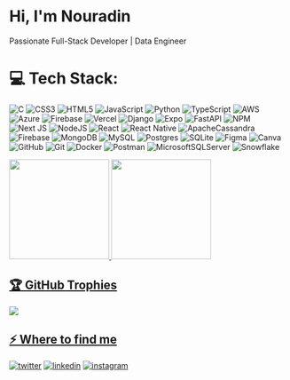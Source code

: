 
<!-- <h1 align="center">Hi, I'm Nouradin Abdurahman 👋</h1> -->
<!-- <p align="left"> <img src="https://komarev.com/ghpvc/?username=nouradinabdurahman&label=Profile%20visitor&color=0e75b6&style=flat" alt="nouradinabdurahman" /> </p> -->

<!-- <img src="https://raw.githubusercontent.com/nouradinabdurahman/nouradinabdurahman/master/Banner.png" alt="banner that says Monica Powell - software engineer">
<p align="left"> <a href="https://twitter.com/nouradin1208" target="blank"><img src="https://img.shields.io/twitter/follow/nouradin1208?logo=twitter&style=for-the-badge" alt="nouradin1208" /></a> </p><!-- 

<!--- 🔭 I’m currently working on [Portfolio Project](https://nouradinabdurahman.github.io/My-Portifolio/)-->
<!--- - :computer: Most used line of code `git commit -m "Initial Commit"`
- 🌱 I’m currently learning **React.js**

- 👨‍💻 All of my projects are available at [My Portfolio](https://nouradinabdurahman.github.io/My-Portifolio/)

- 💬 Ask me about **Front-End Web Developer or any tech-related stuff.**

- 📫 How to reach me **n.aden1208@gmail.com**

- ⚡ Fun fact **I think I'm funny 😃.**<!--- 


<!-- <h3 align="left">Connect with me:</h3>
<p align="left">
<a href="https://instagram.com/nouradiin_"><img align="center" target="_blank" src="https://raw.githubusercontent.com/rahuldkjain/github-profile-readme-generator/master/src/images/icons/Social/instagram.svg" alt="nouradiin_" height="30" width="40" /></a>
<a href="https://fb.com/nouradinabdurahman"><img align="center" target="_blank" src="https://raw.githubusercontent.com/rahuldkjain/github-profile-readme-generator/master/src/images/icons/Social/facebook.svg" alt="nouradinabdurahman" height="30" width="40" /></a>
<a href="https://twitter.com/nouradin1208"><img align="center" target="_blank" src="https://raw.githubusercontent.com/rahuldkjain/github-profile-readme-generator/master/src/images/icons/Social/twitter.svg" alt="nouradin1208" height="30" width="40" /></a>
<a href="https://linkedin.com/in/nouraddin-abdurahman-aden-7b91a1217"><img align="center" target="_blank" src="https://raw.githubusercontent.com/rahuldkjain/github-profile-readme-generator/master/src/images/icons/Social/linked-in-alt.svg" alt="nouraddin-abdurahman-aden-7b91a1217" height="30" width="40" /></a>
</p> -->
<!-- <:mailbox: Reach me out!

[![Mail Badge](https://img.shields.io/badge/-@nouradiin_-e84393?style=flat&labelColor=e84393&logo=instagram&logoColor=white)](https://instagram.com/nouradiin_)
[![Twitter Badge](https://img.shields.io/badge/-@nouradin1208-1ca0f1?style=flat&labelColor=1ca0f1&logo=twitter&logoColor=white&link=https://twitter.com/nouradin1208)](https://twitter.com/nouradin1208)
[![Mail Badge](https://img.shields.io/badge/-Nouradin-0e76a8?style=flat&labelColor=0e76a8&logo=linkedin&logoColor=white)](https://www.linkedin.com/in/nouraddin-abdurahman-aden-7b91a1217/)
[![Mail Badge](https://img.shields.io/badge/-Nouradin-c0392b?style=flat&labelColor=c0392b&logo=gmail&logoColor=white)](mailto:n.aden1208@gmail.com) -->

<!--#### Profile Visits 
![visitors](https://visitor-badge.glitch.me/badge?page_id=nouradinabdurahman) -->

<!-- #### Bizness
- :paperclip: [My Resume/CV](the link)
- :email: n.aden1208@gmail.com -->

<!--<h3 align="left">Languages:</h3> -->
<!-- <p align="left">  <a href="https://www.w3.org/html/" target="_blank" rel="noreferrer"> <img src="https://raw.githubusercontent.com/devicons/devicon/master/icons/html5/html5-original-wordmark.svg" alt="html5" width="40" height="40"/> </a> <a href="https://www.w3schools.com/css/" target="_blank" rel="noreferrer"> <img src="https://raw.githubusercontent.com/devicons/devicon/master/icons/css3/css3-original-wordmark.svg" alt="css3" width="40" height="40"/> </a> <a href="https://developer.mozilla.org/en-US/docs/Web/JavaScript" target="_blank" rel="noreferrer"> <img src="https://raw.githubusercontent.com/devicons/devicon/master/icons/javascript/javascript-original.svg" alt="javascript" width="40" height="40"/> </a> <a href="https://reactjs.org/" target="_blank" rel="noreferrer"> <img src="https://raw.githubusercontent.com/devicons/devicon/master/icons/react/react-original-wordmark.svg" alt="react" width="40" height="40"/> </a>  <a href="https://www.python.org" target="_blank" rel="noreferrer"> <img src="https://raw.githubusercontent.com/devicons/devicon/master/icons/python/python-original.svg" alt="python" width="40" height="40"/> </a>  <a href="https://sass-lang.com" target="_blank" rel="noreferrer"> <img src="https://raw.githubusercontent.com/devicons/devicon/master/icons/sass/sass-original.svg" alt="sass" width="40" height="40"/> </a> <a href="https://www.figma.com/" target="_blank" rel="noreferrer"> <img src="https://www.vectorlogo.zone/logos/figma/figma-icon.svg" alt="figma" width="40" height="40"/> </a>  <a href="https://www.photoshop.com/en" target="_blank" rel="noreferrer"> <img src="https://raw.githubusercontent.com/devicons/devicon/master/icons/photoshop/photoshop-line.svg" alt="photoshop" width="40" height="40"/> </a> <a href="https://git-scm.com/" target="_blank" rel="noreferrer"> <img src="https://www.vectorlogo.zone/logos/git-scm/git-scm-icon.svg" alt="git" width="40" height="40"/> </a>   <a href="https://www.linux.org/" target="_blank" rel="noreferrer"> <img src="https://raw.githubusercontent.com/devicons/devicon/master/icons/linux/linux-original.svg" alt="linux" width="40" height="40"/> </a> </p> -->

<!--<p align="left">
  <img src="https://img.shields.io/badge/html5-%23E34F26.svg?style=for-the-badge&logo=html5&logoColor=white">
  <img src="https://img.shields.io/badge/css3-%231572B6.svg?style=for-the-badge&logo=css3&logoColor=white"> 
  <img src="https://img.shields.io/badge/javascript-%23323330.svg?style=for-the-badge&logo=javascript&logoColor=%23F7DF1">
  <img src="https://img.shields.io/badge/react-%2320232a.svg?style=for-the-badge&logo=react&logoColor=%2361DAFB">
  <img src="https://img.shields.io/badge/SASS-hotpink.svg?style=for-the-badge&logo=SASS&logoColor=white"> 
  <img src="https://img.shields.io/badge/bootstrap-%23563D7C.svg?style=for-the-badge&logo=bootstrap&logoColor=white">
  <img src="https://img.shields.io/badge/git-%23F05033.svg?style=for-the-badge&logo=git&logoColor=white">
</p>
</p>-->

<!-- <p align="left">&nbsp;<img src="https://github-readme-stats.vercel.app/api?username=nouradinabdurahman&show_icons=true&theme=radical" alt=""></p>
<p align="left">&nbsp;<img  src="https://github-readme-stats.vercel.app/api/pin/?username=nouradinabdurahman&repo=github-readme-stats&cache_seconds=86400&theme=radical" alt=""></p> -->
<!-- <p>&nbsp;<img src="https://github-readme-stats.vercel.app/api/top-langs?username=nouradinabdurahman&show_icons=true&locale=en&layout=compact" alt="nouradinabdurahman"/> 
</p> -->

<!-- <p>&nbsp;<img src="https://github-readme-stats.vercel.app/api?username=nouradinabdurahman&show_icons=true&locale=en" alt="nouradinabdurahman" /> <img src="https://github-readme-stats.vercel.app/api/top-langs?username=nouradinabdurahman&show_icons=true&locale=en&layout=compact" alt="nouradinabdurahman"/></p> -->

<!-- <p><img align="center" src="https://github-readme-streak-stats.herokuapp.com/?user=nouradinabdurahman&" alt="nouradinabdurahman" /></p> -->

<!--# My GitHub contributions as a Game of Life

[![GitHub Game of Life](https://github4life.herokuapp.com/NouradinAbdurahman.gif?z=6)](https://github4life.herokuapp.com/NouradinAbdurahman)-->



<h1>Hi, I'm Nouradin</h1>
<p>Passionate Full-Stack Developer | Data Engineer</p>

<!-- <h2>🚀 Languages and Tools I Use</h2>
<p><a target="_blank" href="https://raw.githubusercontent.com/devicons/devicon/master/icons/c/c-original.svg" style="display: inline-block;"><img src="https://raw.githubusercontent.com/devicons/devicon/master/icons/c/c-original.svg" alt="c" width="42" height="42" /></a>
<a target="_blank" href="https://raw.githubusercontent.com/devicons/devicon/master/icons/javascript/javascript-original.svg" style="display: inline-block;"><img src="https://raw.githubusercontent.com/devicons/devicon/master/icons/javascript/javascript-original.svg" alt="javascript" width="42" height="42" /></a>
<a target="_blank" href="https://raw.githubusercontent.com/devicons/devicon/master/icons/typescript/typescript-original.svg" style="display: inline-block;"><img src="https://raw.githubusercontent.com/devicons/devicon/master/icons/typescript/typescript-original.svg" alt="typescript" width="42" height="42" /></a>
<a target="_blank" href="https://raw.githubusercontent.com/devicons/devicon/master/icons/vuejs/vuejs-original-wordmark.svg" style="display: inline-block;"><img src="https://raw.githubusercontent.com/devicons/devicon/master/icons/vuejs/vuejs-original-wordmark.svg" alt="vuejs" width="42" height="42" /></a>
<a target="_blank" href="https://raw.githubusercontent.com/devicons/devicon/master/icons/react/react-original-wordmark.svg" style="display: inline-block;"><img src="https://raw.githubusercontent.com/devicons/devicon/master/icons/react/react-original-wordmark.svg" alt="react" width="42" height="42" /></a>
<a target="_blank" href="https://raw.githubusercontent.com/devicons/devicon/master/icons/css3/css3-original-wordmark.svg" style="display: inline-block;"><img src="https://raw.githubusercontent.com/devicons/devicon/master/icons/css3/css3-original-wordmark.svg" alt="css3" width="42" height="42" /></a>
<a target="_blank" href="https://raw.githubusercontent.com/devicons/devicon/master/icons/html5/html5-original-wordmark.svg" style="display: inline-block;"><img src="https://raw.githubusercontent.com/devicons/devicon/master/icons/html5/html5-original-wordmark.svg" alt="html5" width="42" height="42" /></a>
<a target="_blank" href="https://www.vectorlogo.zone/logos/tailwindcss/tailwindcss-icon.svg" style="display: inline-block;"><img src="https://www.vectorlogo.zone/logos/tailwindcss/tailwindcss-icon.svg" alt="tailwind" width="42" height="42" /></a>
<a target="_blank" href="https://raw.githubusercontent.com/devicons/devicon/master/icons/nodejs/nodejs-original-wordmark.svg" style="display: inline-block;"><img src="https://raw.githubusercontent.com/devicons/devicon/master/icons/nodejs/nodejs-original-wordmark.svg" alt="nodejs" width="42" height="42" /></a>
<a target="_blank" href="https://www.vectorlogo.zone/logos/apache_kafka/apache_kafka-icon.svg" style="display: inline-block;"><img src="https://www.vectorlogo.zone/logos/apache_kafka/apache_kafka-icon.svg" alt="kafka" width="42" height="42" /></a>
<a target="_blank" href="https://www.vectorlogo.zone/logos/graphql/graphql-icon.svg" style="display: inline-block;"><img src="https://www.vectorlogo.zone/logos/graphql/graphql-icon.svg" alt="graphql" width="42" height="42" /></a>
<a target="_blank" href="https://reactnative.dev/img/header_logo.svg" style="display: inline-block;"><img src="https://reactnative.dev/img/header_logo.svg" alt="reactnative" width="42" height="42" /></a>
<a target="_blank" href="https://raw.githubusercontent.com/devicons/devicon/master/icons/mongodb/mongodb-original-wordmark.svg" style="display: inline-block;"><img src="https://raw.githubusercontent.com/devicons/devicon/master/icons/mongodb/mongodb-original-wordmark.svg" alt="mongodb" width="42" height="42" /></a>
<a target="_blank" href="https://raw.githubusercontent.com/devicons/devicon/master/icons/mysql/mysql-original-wordmark.svg" style="display: inline-block;"><img src="https://raw.githubusercontent.com/devicons/devicon/master/icons/mysql/mysql-original-wordmark.svg" alt="mysql" width="42" height="42" /></a>
<a target="_blank" href="https://raw.githubusercontent.com/devicons/devicon/master/icons/postgresql/postgresql-original-wordmark.svg" style="display: inline-block;"><img src="https://raw.githubusercontent.com/devicons/devicon/master/icons/postgresql/postgresql-original-wordmark.svg" alt="postgresql" width="42" height="42" /></a>
<a target="_blank" href="https://www.vectorlogo.zone/logos/sqlite/sqlite-icon.svg" style="display: inline-block;"><img src="https://www.vectorlogo.zone/logos/sqlite/sqlite-icon.svg" alt="sqlite" width="42" height="42" /></a>
<a target="_blank" href="https://raw.githubusercontent.com/devicons/devicon/master/icons/amazonwebservices/amazonwebservices-original-wordmark.svg" style="display: inline-block;"><img src="https://raw.githubusercontent.com/devicons/devicon/master/icons/amazonwebservices/amazonwebservices-original-wordmark.svg" alt="aws" width="42" height="42" /></a>
<a target="_blank" href="https://raw.githubusercontent.com/devicons/devicon/master/icons/docker/docker-original-wordmark.svg" style="display: inline-block;"><img src="https://raw.githubusercontent.com/devicons/devicon/master/icons/docker/docker-original-wordmark.svg" alt="docker" width="42" height="42" /></a>
<a target="_blank" href="https://www.vectorlogo.zone/logos/microsoft_azure/microsoft_azure-icon.svg" style="display: inline-block;"><img src="https://www.vectorlogo.zone/logos/microsoft_azure/microsoft_azure-icon.svg" alt="azure" width="42" height="42" /></a>
<a target="_blank" href="https://www.vectorlogo.zone/logos/gnu_bash/gnu_bash-icon.svg" style="display: inline-block;"><img src="https://www.vectorlogo.zone/logos/gnu_bash/gnu_bash-icon.svg" alt="bash" width="42" height="42" /></a>
<a target="_blank" href="https://www.vectorlogo.zone/logos/firebase/firebase-icon.svg" style="display: inline-block;"><img src="https://www.vectorlogo.zone/logos/firebase/firebase-icon.svg" alt="firebase" width="42" height="42" /></a>
<a target="_blank" href="https://cdn.worldvectorlogo.com/logos/django.svg" style="display: inline-block;"><img src="https://cdn.worldvectorlogo.com/logos/django.svg" alt="django" width="42" height="42" /></a>
<a target="_blank" href="https://www.vectorlogo.zone/logos/figma/figma-icon.svg" style="display: inline-block;"><img src="https://www.vectorlogo.zone/logos/figma/figma-icon.svg" alt="figma" width="42" height="42" /></a>
<a target="_blank" href="https://www.vectorlogo.zone/logos/getpostman/getpostman-icon.svg" style="display: inline-block;"><img src="https://www.vectorlogo.zone/logos/getpostman/getpostman-icon.svg" alt="postman" width="42" height="42" /></a>
<a target="_blank" href="https://raw.githubusercontent.com/devicons/devicon/master/icons/linux/linux-original.svg" style="display: inline-block;"><img src="https://raw.githubusercontent.com/devicons/devicon/master/icons/linux/linux-original.svg" alt="linux" width="42" height="42" /></a>
<a target="_blank" href="https://www.vectorlogo.zone/logos/git-scm/git-scm-icon.svg" style="display: inline-block;"><img src="https://www.vectorlogo.zone/logos/git-scm/git-scm-icon.svg" alt="git" width="42" height="42" /></a></p> -->




# 💻 Tech Stack:
![C](https://img.shields.io/badge/c-%2300599C.svg?style=for-the-badge&logo=c&logoColor=white) ![CSS3](https://img.shields.io/badge/css3-%231572B6.svg?style=for-the-badge&logo=css3&logoColor=white) ![HTML5](https://img.shields.io/badge/html5-%23E34F26.svg?style=for-the-badge&logo=html5&logoColor=white) ![JavaScript](https://img.shields.io/badge/javascript-%23323330.svg?style=for-the-badge&logo=javascript&logoColor=%23F7DF1E) ![Python](https://img.shields.io/badge/python-3670A0?style=for-the-badge&logo=python&logoColor=ffdd54) ![TypeScript](https://img.shields.io/badge/typescript-%23007ACC.svg?style=for-the-badge&logo=typescript&logoColor=white) ![AWS](https://img.shields.io/badge/AWS-%23FF9900.svg?style=for-the-badge&logo=amazon-aws&logoColor=white) ![Azure](https://img.shields.io/badge/azure-%230072C6.svg?style=for-the-badge&logo=microsoftazure&logoColor=white) ![Firebase](https://img.shields.io/badge/firebase-%23039BE5.svg?style=for-the-badge&logo=firebase) ![Vercel](https://img.shields.io/badge/vercel-%23000000.svg?style=for-the-badge&logo=vercel&logoColor=white) ![Django](https://img.shields.io/badge/django-%23092E20.svg?style=for-the-badge&logo=django&logoColor=white) ![Expo](https://img.shields.io/badge/expo-1C1E24?style=for-the-badge&logo=expo&logoColor=#D04A37) ![FastAPI](https://img.shields.io/badge/FastAPI-005571?style=for-the-badge&logo=fastapi) ![NPM](https://img.shields.io/badge/NPM-%23CB3837.svg?style=for-the-badge&logo=npm&logoColor=white) ![Next JS](https://img.shields.io/badge/Next-black?style=for-the-badge&logo=next.js&logoColor=white) ![NodeJS](https://img.shields.io/badge/node.js-6DA55F?style=for-the-badge&logo=node.js&logoColor=white) ![React](https://img.shields.io/badge/react-%2320232a.svg?style=for-the-badge&logo=react&logoColor=%2361DAFB) ![React Native](https://img.shields.io/badge/react_native-%2320232a.svg?style=for-the-badge&logo=react&logoColor=%2361DAFB) ![ApacheCassandra](https://img.shields.io/badge/cassandra-%231287B1.svg?style=for-the-badge&logo=apache-cassandra&logoColor=white) ![Firebase](https://img.shields.io/badge/firebase-a08021?style=for-the-badge&logo=firebase&logoColor=ffcd34) ![MongoDB](https://img.shields.io/badge/MongoDB-%234ea94b.svg?style=for-the-badge&logo=mongodb&logoColor=white) ![MySQL](https://img.shields.io/badge/mysql-4479A1.svg?style=for-the-badge&logo=mysql&logoColor=white) ![Postgres](https://img.shields.io/badge/postgres-%23316192.svg?style=for-the-badge&logo=postgresql&logoColor=white) ![SQLite](https://img.shields.io/badge/sqlite-%2307405e.svg?style=for-the-badge&logo=sqlite&logoColor=white) ![Figma](https://img.shields.io/badge/figma-%23F24E1E.svg?style=for-the-badge&logo=figma&logoColor=white) ![Canva](https://img.shields.io/badge/Canva-%2300C4CC.svg?style=for-the-badge&logo=Canva&logoColor=white) ![GitHub](https://img.shields.io/badge/github-%23121011.svg?style=for-the-badge&logo=github&logoColor=white) ![Git](https://img.shields.io/badge/git-%23F05033.svg?style=for-the-badge&logo=git&logoColor=white) ![Docker](https://img.shields.io/badge/docker-%230db7ed.svg?style=for-the-badge&logo=docker&logoColor=white) ![Postman](https://img.shields.io/badge/Postman-FF6C37?style=for-the-badge&logo=postman&logoColor=white) ![MicrosoftSQLServer](https://img.shields.io/badge/Microsoft%20SQL%20Server-CC2927?style=for-the-badge&logo=microsoft%20sql%20server&logoColor=white) ![Snowflake](https://img.shields.io/badge/snowflake-%2329B5E8.svg?style=for-the-badge&logo=snowflake&logoColor=white)




<div align="left">
  <a href="https://github.com/nouradinabdurahman">
  <img height="180em" src="https://github-readme-stats.vercel.app/api?username=nouradinabdurahman&show_icons=true&theme=dracula&include_all_commits=true&count_private=true"/>
  <img height="180em" src="https://github-readme-stats.vercel.app/api/top-langs/?username=nouradinabdurahman&layout=compact&langs_count=7&theme=dracula"/>
</div>

<!-- <p><img align="center" src="https://github-readme-stats.vercel.app/api?username=NouradinAbdurahman&show_icons=true&locale=en" alt="NouradinAbdurahman" /></p>
<p><img align="center" src="https://github-readme-streak-stats.herokuapp.com/?user=NouradinAbdurahman&" alt="NouradinAbdurahman" /></p>
<p><img src="https://github-readme-stats.vercel.app/api/top-langs?username=NouradinAbdurahman&show_icons=true&locale=en&layout=compact" alt="NouradinAbdurahman" /></p> -->
<!-- <p><a href="https://github.com/ryo-ma/github-profile-trophy"> <img src="https://github-profile-trophy.vercel.app/?username=NouradinAbdurahman" alt="NouradinAbdurahman" /></a></p>  -->



## 🏆 GitHub Trophies
![](https://github-profile-trophy.vercel.app/?username=NouradinAbdurahman&theme=monokai&no-frame=true&no-bg=true&margin-w=4)



<h2>⚡️ Where to find me</h2>
<p><a target="_blank" href="https://twitter.com/Nouradin1208" style="display: inline-block;"><img src="https://img.shields.io/badge/twitter-x?style=for-the-badge&logo=x&logoColor=white&color=%230f1419" alt="twitter" /></a>
<a target="_blank" href="https://www.linkedin.com/in/nouraddin/" style="display: inline-block;"><img src="https://img.shields.io/badge/linkedin-logo?style=for-the-badge&logo=linkedin&logoColor=white&color=%230a77b6" alt="linkedin" /></a>
<a target="_blank" href="https://www.instagram.com/nouradiin_/" style="display: inline-block;"><img src="https://img.shields.io/badge/instagram-logo?style=for-the-badge&logo=instagram&logoColor=white&color=%23F35369" alt="instagram" /></a></p>




<picture>
  <source media="(prefers-color-scheme: dark)" srcset="https://raw.githubusercontent.com/NouradinAbdurahman/NouradinAbdurahman/output/github-snake-dark.svg" />
  <source media="(prefers-color-scheme: light)" srcset="https://raw.githubusercontent.com/NouradinAbdurahman/NouradinAbdurahman/output/github-snake.svg" />
  <!-- <img alt="github-snake" src="https://raw.githubusercontent.com/NouradinAbdurahman/NouradinAbdurahman/output/github-snake.svg" /> -->
</picture>

